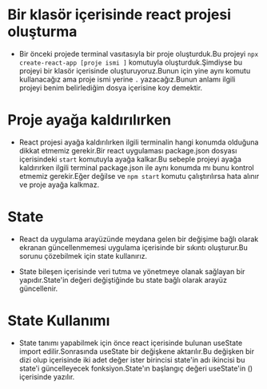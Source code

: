 # Bir klasör içerisinde react projesi oluşturma

- Bir önceki projede terminal vasıtasıyla bir proje oluşturduk.Bu projeyi `npx create-react-app [proje ismi ]` komutuyla oluşturduk.Şimdiyse bu projeyi bir klasör içerisinde oluşturuyoruz.Bunun için yine aynı komutu kullanacağız ama proje ismi yerine `.` yazacağız.Bunun anlamı ilgili projeyi benim belirlediğim dosya içerisine koy demektir.

# Proje ayağa kaldırılırken

- React projesi ayağa kaldırılırken ilgili terminalin hangi konumda olduğuna dikkat etmemiz gerekir.Bir react uygulaması package.json dosyası içerisindeki `start` komutuyla ayağa kalkar.Bu sebeple projeyi ayağa kaldırırken ilgili terminal package.json ile aynı konumda mı bunu kontrol etmemiz gerekir.Eğer değilse ve `npm start` komutu çalıştırılırsa hata alınır ve proje ayağa kalkmaz.

# State

- React da uygulama arayüzünde meydana gelen bir değişime bağlı olarak ekranan güncellenmemesi uygulama içerisinde bir sıkıntı oluşturur.Bu sorunu çözebilmek için state kullanırız.

- State bileşen içerisinde veri tutma ve yönetmeye olanak sağlayan bir yapıdır.State'in değeri değiştiğinde bu state bağlı olarak arayüz güncellenir.

# State Kullanımı

- State tanımı yapabilmek için önce react içerisinde bulunan useState import edilir.Sonrasında useState bir değişkene aktarılır.Bu değişken bir dizi olup içerisinde iki adet değer ister birincisi state'in adı ikincisi bu state'i güncelleyecek fonksiyon.State'ın başlangıç değeri useState'in () içerisinde yazılır.
